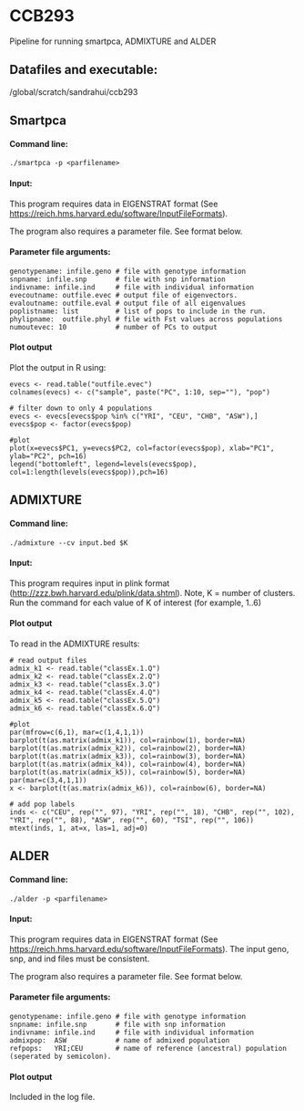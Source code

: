 # CCB293
Pipeline for running smartpca, ADMIXTURE and ALDER

## Datafiles and executable:

/global/scratch/sandrahui/ccb293

## Smartpca

#### Command line: 
```
./smartpca -p <parfilename> 
```
#### Input:
This program requires data in EIGENSTRAT format (See https://reich.hms.harvard.edu/software/InputFileFormats). 
 
The program also requires a parameter file. See format below.
#### Parameter file arguments:
```
genotypename: infile.geno # file with genotype information
snpname: infile.snp       # file with snp information
indivname: infile.ind     # file with individual information   
evecoutname: outfile.evec # output file of eigenvectors.
evaloutname: outfile.eval # output file of all eigenvalues
poplistname: list         # list of pops to include in the run.
phylipname:  outfile.phyl # file with Fst values across populations 
numoutevec: 10            # number of PCs to output 
```
#### Plot output

Plot the output in R using:
```
evecs <- read.table("outfile.evec")
colnames(evecs) <- c("sample", paste("PC", 1:10, sep=""), "pop")

# filter down to only 4 populations
evecs <- evecs[evecs$pop %in% c("YRI", "CEU", "CHB", "ASW"),]
evecs$pop <- factor(evecs$pop)

#plot
plot(x=evecs$PC1, y=evecs$PC2, col=factor(evecs$pop), xlab="PC1", ylab="PC2", pch=16)
legend("bottomleft", legend=levels(evecs$pop), col=1:length(levels(evecs$pop)),pch=16)
```

## ADMIXTURE
#### Command line: 

```
./admixture --cv input.bed $K
```
#### Input:
This program requires input in plink format (http://zzz.bwh.harvard.edu/plink/data.shtml). Note, K = number of clusters. Run the command for each value of K of interest (for example, 1..6)

#### Plot output
To read in the ADMIXTURE results:
```
# read output files
admix_k1 <- read.table("classEx.1.Q")
admix_k2 <- read.table("classEx.2.Q")
admix_k3 <- read.table("classEx.3.Q")
admix_k4 <- read.table("classEx.4.Q")
admix_k5 <- read.table("classEx.5.Q")
admix_k6 <- read.table("classEx.6.Q")

#plot
par(mfrow=c(6,1), mar=c(1,4,1,1))
barplot(t(as.matrix(admix_k1)), col=rainbow(1), border=NA)
barplot(t(as.matrix(admix_k2)), col=rainbow(2), border=NA)
barplot(t(as.matrix(admix_k3)), col=rainbow(3), border=NA)
barplot(t(as.matrix(admix_k4)), col=rainbow(4), border=NA)
barplot(t(as.matrix(admix_k5)), col=rainbow(5), border=NA)
par(mar=c(3,4,1,1))
x <- barplot(t(as.matrix(admix_k6)), col=rainbow(6), border=NA)

# add pop labels
inds <- c("CEU", rep("", 97), "YRI", rep("", 18), "CHB", rep("", 102), "YRI", rep("", 88), "ASW", rep("", 60), "TSI", rep("", 106))
mtext(inds, 1, at=x, las=1, adj=0)
```

## ALDER
#### Command line: 
```
./alder -p <parfilename> 
```
#### Input:
This program requires data in EIGENSTRAT format (See https://reich.hms.harvard.edu/software/InputFileFormats). The input geno, snp, and ind files must be consistent.
 
The program also requires a parameter file. See format below.
#### Parameter file arguments:
```
genotypename: infile.geno # file with genotype information
snpname: infile.snp       # file with snp information
indivname: infile.ind     # file with individual information   
admixpop:  ASW            # name of admixed population
refpops:   YRI;CEU        # name of reference (ancestral) population (seperated by semicolon).
```
#### Plot output

Included in the log file.
